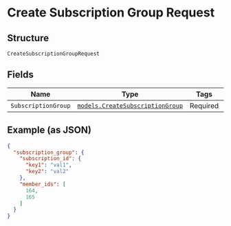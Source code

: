 
# Create Subscription Group Request

## Structure

`CreateSubscriptionGroupRequest`

## Fields

| Name | Type | Tags | Description |
|  --- | --- | --- | --- |
| `SubscriptionGroup` | [`models.CreateSubscriptionGroup`](../../doc/models/create-subscription-group.md) | Required | - |

## Example (as JSON)

```json
{
  "subscription_group": {
    "subscription_id": {
      "key1": "val1",
      "key2": "val2"
    },
    "member_ids": [
      164,
      165
    ]
  }
}
```

